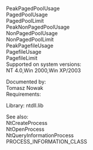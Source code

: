 PeakPagedPoolUsage \
PagedPoolUsage \
PagedPoolLimit \
PeakNonPagedPoolUsage \
NonPagedPoolUsage \
NonPagedPoolLimit \
PeakPagefileUsage \
PagefileUsage \
PagefileLimit \
Supported on system versions: \
NT 4.0,Win 2000,Win XP/2003

Documented by: \
Tomasz Nowak \
Requirements:

Library: ntdll.lib

See also: \
NtCreateProcess \
NtOpenProcess \
NtQueryInformationProcess \
PROCESS\_INFORMATION\_CLASS
